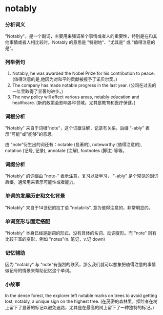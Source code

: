 # notably

### 分析词义

  

"Notably"，是一个副词，主要用来强调某个事情或者人的重要性，特别是在和其他事情或者人相比较时。Notably 的意思是 "特别地"、"尤其是" 或 "值得注意的是"。

  

### 列举例句

  

1.  Notably, he was awarded the Nobel Prize for his contribution to peace. (值得注意的是,他因为对和平的贡献被授予了诺贝尔奖。)
2.  The company has made notable progress in the last year. (公司在过去的一年里取得了显著的进步。)
3.  The new policy will affect various areas, notably education and healthcare. (新的政策会影响各种领域，尤其是教育和医疗保健。)

  

### 词根分析

  

"Notably" 来自于词根"note"，这个词跟注解，记录有关系。后缀 "-ably" 表示"可能"或"能够"的意思。

  

由 "note"衍生出的词还有：notable (显著的), noteworthy (值得注意的), notation (记号, 记录), annotate (注解), footnotes (脚注) 等等。

  

### 词缀分析

  

"Notably" 的词缀由 "note-" 表示注意，复习以及学习， "-ably" 是个常见的副词后缀，通常用来表示可能性或者能力。

  

### 单词的发展历史和文化背景

  

"Notably" 来自于14世纪的拉丁语 "notabilis", 意为值得注意的，非常明显的。

  

### 单词变形与固定搭配

  

"Notably" 本身已经是副词的形式，没有具体的名词、动词变形。而 "note" 则有比较丰富的变形，例如 "notes"(n. 笔记，v.记 down)

  

### 记忆辅助

  

因为 "notably" 与 "note"有强烈的联系，那么我们就可以想象把值得注意的事情做记号的情景来帮助记忆这个单词。

  

### 小故事

  

In the dense forest, the explorer left notable marks on trees to avoid getting lost, notably, a unique sign on the highest tree. (在茂密的森林里，探险者在树上留下了显著的标记以避免迷路，尤其是在最高的树上留下了一种独特的标记。)
